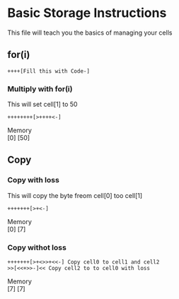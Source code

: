 Basic Storage Instructions
=

This file will teach you the basics of managing your cells

for(i)
-
```brainfuck
++++[Fill this with Code-]
```
### Multiply with for(i)
This will set cell\[1] to 50
```brainfuck
++++++++[>++++<-]
```
Memory<br>
\[0] \[50]

Copy
-
### Copy with loss
This will copy the byte freom cell\[0] too cell\[1]
```brainfuck
+++++++[>+<-]
```
Memory<br>
\[0] \[7]

### Copy withot loss
```brainfuck
+++++++[>+<>>+<<-] Copy cell0 to cell1 and cell2
>>[<<+>>-]<< Copy cell2 to to cell0 with loss
```
Memory<br>
\[7] \[7]